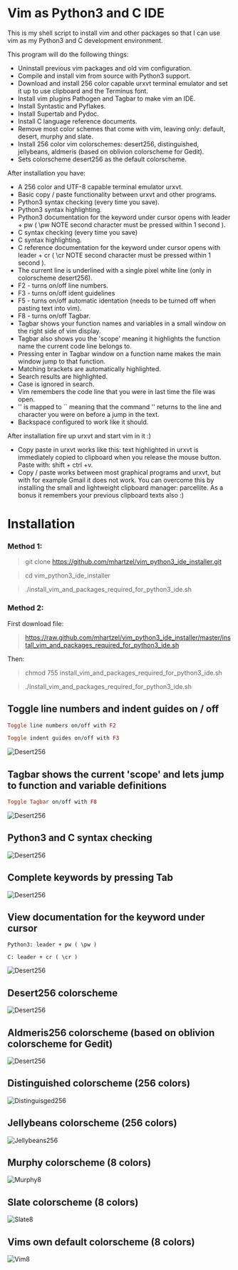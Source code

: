 # Vim as Python3 and C IDE

This is my shell script to install vim and other packages so that I can use vim as my Python3 and C development environment.

This program will do the following things:

- Uninstall previous vim packages and old vim configuration.
- Compile and install vim from source with Python3 support.
- Download and install 256 color capable urxvt terminal emulator and set it up to use clipboard and the Terminus font.
- Install vim plugins Pathogen and Tagbar to make vim an IDE.
- Install Syntastic and Pyflakes.
- Install Supertab and Pydoc.
- Install C language reference documents.
- Remove most color schemes that come with vim, leaving only: default, desert, murphy and slate.
- Install 256 color vim colorschemes: desert256, distinguished, jellybeans, aldmeris (based on oblivion colorscheme for Gedit).
- Sets colorscheme desert256 as the default colorscheme.

After installation you have:

- A 256 color and UTF-8 capable terminal emulator urxvt.
- Basic copy / paste functionality between urxvt and other programs.
- Python3 syntax checking (every time you save).
- Python3 syntax highlighting.
- Python3 documentation for the keyword under cursor opens with leader + pw  ( \pw  NOTE second character must be pressed within 1 second ).
- C syntax checking (every time you save)
- C syntax highlighting.
- C reference documentation for the keyword under cursor opens with leader + cr  ( \cr  NOTE second character must be pressed within 1 second ).
- The current line is underlined with a single pixel white line (only in colorscheme desert256).
- F2 - turns on/off line numbers.
- F3 - turns on/off ident guidelines
- F5 - turns on/off automatic identation (needs to be turned off when pasting text into vim).
- F8 - turns on/off Tagbar.
- Tagbar shows your function names and variables in a small window on the right side of vim display.
- Tagbar also shows you the 'scope' meaning it highlights the function name the current code line belongs to.
- Pressing enter in Tagbar window on a function name makes the main window jump to that function.
- Matching brackets are automatically highlighted.
- Search results are highlighted.
- Case is ignored in search.
- Vim remembers the code line that you were in last time the file was open.
- '' is mapped to `` meaning that the command '' returns to the line and character you were on before a jump in the text.
- Backspace configured to work like it should.



After installation fire up urxvt and start vim in it :)



- Copy paste in urxvt works like this: text highlighted in urxvt is immediately copied to clipboard when you release the mouse button. Paste with: shift + ctrl +v.
- Copy / paste works between most graphical programs and urxvt, but with for example Gmail it does not work. You can overcome this by installing the small and lightweight clipboard manager: parcellite. As a bonus it remembers your previous clipboard texts also :)


# Installation

### Method 1:

> git clone https://github.com/mhartzel/vim_python3_ide_installer.git

> cd vim_python3_ide_installer

> ./install_vim_and_packages_required_for_python3_ide.sh

### Method 2:

First download file:

>https://raw.github.com/mhartzel/vim_python3_ide_installer/master/install_vim_and_packages_required_for_python3_ide.sh

Then:

> chmod 755 install_vim_and_packages_required_for_python3_ide.sh

> ./install_vim_and_packages_required_for_python3_ide.sh


## Toggle line numbers and indent guides on / off

```ruby
Toggle line numbers on/off with F2
```
```ruby
Toggle indent guides on/off with F3
```

![Desert256](http://github.com/mhartzel/vim_python3_ide_installer/raw/master/Pictures/Line_numbers-indent_guides.png)


## Tagbar shows the current 'scope' and lets jump to function and variable definitions
```ruby
Toggle Tagbar on/off with F8
```
![Desert256](http://github.com/mhartzel/vim_python3_ide_installer/raw/master/Pictures/tagbar.png)


## Python3 and C syntax checking
![Desert256](http://github.com/mhartzel/vim_python3_ide_installer/raw/master/Pictures/desert256-Syntastic-Pyflakes.png)


## Complete keywords by pressing Tab
![Desert256](http://github.com/mhartzel/vim_python3_ide_installer/raw/master/Pictures/desert256-Supertab.png)


## View documentation for the keyword under cursor

```
Python3: leader + pw ( \pw )
```
```
C: leader + cr ( \cr )
```

![Desert256](http://github.com/mhartzel/vim_python3_ide_installer/raw/master/Pictures/desert256-Supertab-Pydocs.png)


## Desert256 colorscheme
![Desert256](http://github.com/mhartzel/vim_python3_ide_installer/raw/master/Pictures/desert256.png)


## Aldmeris256 colorscheme (based on oblivion colorscheme for Gedit)
![Desert256](http://github.com/mhartzel/vim_python3_ide_installer/raw/master/Pictures/aldmeris256.png)


## Distinguished colorscheme (256 colors)
![Distinguisged256](http://github.com/mhartzel/vim_python3_ide_installer/raw/master/Pictures/distinguished.png)


## Jellybeans colorscheme (256 colors)
![Jellybeans256](http://github.com/mhartzel/vim_python3_ide_installer/raw/master/Pictures/jellybeans.png)


## Murphy colorscheme (8 colors)
![Murphy8](http://github.com/mhartzel/vim_python3_ide_installer/raw/master/Pictures/murphy.png)


## Slate colorscheme (8 colors)
![Slate8](http://github.com/mhartzel/vim_python3_ide_installer/raw/master/Pictures/slate.png)


## Vims own default colorscheme (8 colors)
![Vim8](http://github.com/mhartzel/vim_python3_ide_installer/raw/master/Pictures/vims_own_default_colorscheme.png)




